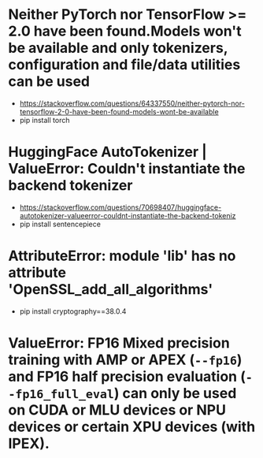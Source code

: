 # Neither PyTorch nor TensorFlow >= 2.0 have been found.Models won't be available and only tokenizers, configuration and file/data utilities can be used
+ https://stackoverflow.com/questions/64337550/neither-pytorch-nor-tensorflow-2-0-have-been-found-models-wont-be-available
+ pip install torch

# HuggingFace AutoTokenizer | ValueError: Couldn't instantiate the backend tokenizer
+ https://stackoverflow.com/questions/70698407/huggingface-autotokenizer-valueerror-couldnt-instantiate-the-backend-tokeniz
+ pip install sentencepiece

# AttributeError: module 'lib' has no attribute 'OpenSSL_add_all_algorithms'
+ pip install cryptography==38.0.4

# ValueError: FP16 Mixed precision training with AMP or APEX (`--fp16`) and FP16 half precision evaluation (`--fp16_full_eval`) can only be used on CUDA or MLU devices or NPU devices or certain XPU devices (with IPEX).
